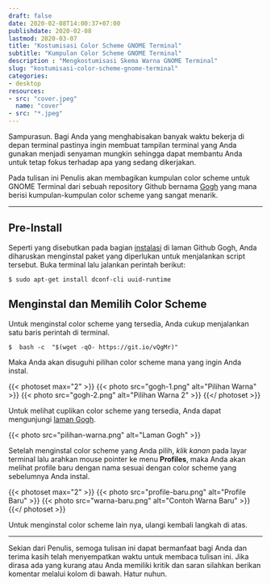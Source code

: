```yaml
---
draft: false
date: 2020-02-08T14:00:37+07:00
publishdate: 2020-02-08
lastmod: 2020-03-07
title: "Kostumisasi Color Scheme GNOME Terminal"
subtitle: "Kumpulan Color Scheme GNOME Terminal"
description : "Mengkostumisasi Skema Warna GNOME Terminal"
slug: "kostumisasi-color-scheme-gnome-terminal"
categories:
- desktop
resources:
- src: "cover.jpeg"
  name: "cover"
- src: "*.jpeg"
---
```


Sampurasun. Bagi Anda yang menghabisakan banyak waktu bekerja di depan terminal pastinya ingin membuat tampilan terminal yang Anda gunakan menjadi senyaman mungkin sehingga dapat membantu Anda untuk tetap fokus terhadap apa yang sedang dikerjakan.

Pada tulisan ini Penulis akan membagikan kumpulan color scheme untuk GNOME Terminal dari sebuah repository Github bernama [Gogh](https://github.com/Mayccoll/Gogh) yang mana berisi kumpulan-kumpulan color scheme yang sangat menarik.

***

## Pre-Install
Seperti yang disebutkan pada bagian [instalasi](https://github.com/Mayccoll/Gogh?files=1#pre-install) di laman Github Gogh, Anda diharuskan menginstal paket yang diperlukan untuk menjalankan script tersebut. Buka terminal lalu jalankan perintah berikut:
```
$ sudo apt-get install dconf-cli uuid-runtime
```

## Menginstal dan Memilih Color Scheme
Untuk menginstal color scheme yang tersedia, Anda cukup menjalankan satu baris perintah di terminal.
```
$  bash -c  "$(wget -qO- https://git.io/vQgMr)"
```

Maka Anda akan disuguhi pilihan color scheme mana yang ingin Anda instal.

{{< photoset max="2" >}}
  {{< photo src="gogh-1.png" alt="Pilihan Warna" >}}
  {{< photo src="gogh-2.png" alt="Pilihan Warna 2" >}}
{{</ photoset >}}

Untuk melihat cuplikan color scheme yang tersedia, Anda dapat mengunjungi [laman Gogh](https://mayccoll.github.io/Gogh/).

{{< photo src="pilihan-warna.png" alt="Laman Gogh" >}}

Setelah menginstal color scheme yang Anda pilih, _klik kanan_ pada layar terminal lalu arahkan mouse pointer ke menu **Profiles**, maka Anda akan melihat profile baru dengan nama sesuai dengan color scheme yang sebelumnya Anda instal.

{{< photoset max="2" >}}
  {{< photo src="profile-baru.png" alt="Profile Baru" >}}
  {{< photo src="warna-baru.png" alt="Contoh Warna Baru" >}}
{{</ photoset >}}

Untuk menginstal color scheme lain nya, ulangi kembali langkah di atas.

***

Sekian dari Penulis, semoga tulisan ini dapat bermanfaat bagi Anda dan terima kasih telah menyempatkan waktu untuk membaca tulisan ini. Jika dirasa ada yang kurang atau Anda memiliki kritik dan saran silahkan berikan komentar melalui kolom di bawah. Hatur nuhun.
